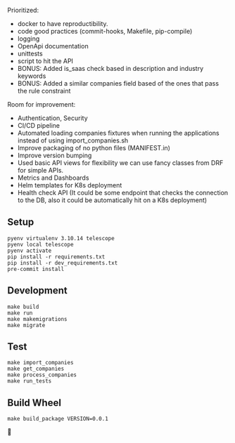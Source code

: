 
Prioritized:
- docker to have reproductibility.
- code good practices (commit-hooks, Makefile, pip-compile)
- logging
- OpenApi documentation
- unittests
- script to hit the API
- BONUS: Added is_saas check based in description and industry keywords
- BONUS: Added a similar companies field based of the ones that pass the rule constraint

Room for improvement:
- Authentication, Security
- CI/CD pipeline
- Automated loading companies fixtures when running the applications instead of using import_companies.sh
- Improve packaging of no python files (MANIFEST.in)
- Improve version bumping
- Used basic API  views for flexibility we can use fancy classes from DRF for simple APIs.
- Metrics and Dashboards
- Helm templates for K8s deployment
- Health check API (It could be some endpoint that checks the connection to the DB, also it could be automatically hit on a K8s deployment)


## Setup
```
pyenv virtualenv 3.10.14 telescope
pyenv local telescope
pyenv activate
pip install -r requirements.txt
pip install -r dev_requirements.txt
pre-commit install
```

## Development
```
make build
make run
make makemigrations
make migrate
```


## Test
```
make import_companies
make get_companies
make process_companies
make run_tests
```

## Build Wheel
```
make build_package VERSION=0.0.1
```
🚢
